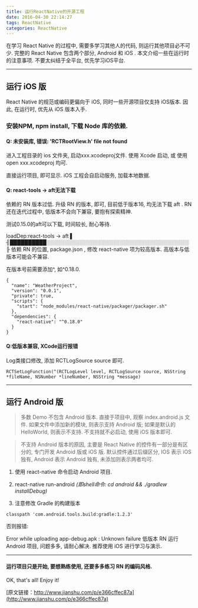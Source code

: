 ```yaml
---
title: 运行ReactNative的开源工程
date: 2016-04-30 22:14:27
tags: ReactNative
categories: ReactNative
---
```

在学习 React Native 的过程中, 需要多学习其他人的代码, 则运行其他项目必不可少. 完整的 React Native 包含两个部分, Android 和 iOS . 本文介绍一些在运行时的注意事项. 不要太纠结于全平台, 优先学习iOS平台.
<!--more-->
---


## 运行 iOS 版
React Native 的规范或编码更偏向于 iOS, 同时一些开源项目仅支持 iOS版本. 因此, 在运行时, 优先从 iOS 版本入手.

### 安装NPM, npm install, 下载 Node 库的依赖.

#### Q: 未安装库, 错误: 'RCTRootView.h' file not found

进入工程目录的 ios 文件夹, 启动xxx.xcodeproj文件. 使用 Xcode 启动, 或 使用 open xxx.xcodeproj 均可.

直接运行项目, 即可显示. iOS 工程会自启动服务, 加载本地数据.


#### Q: react-tools → aft无法下载

依赖的 RN 版本过低. 升级 RN 的版本, 即可, 目前低于版本16, 均无法下载 aft . RN 还在迭代过程中, 低版本不会向下兼容, 要抱有探索精神.

测试0.15.0的aft可以下载, 时间较长, 耐心等待.

loadDep:react-tools → aft ▌ ╢██████████░░░░░░░░░░░░░░░░░░░░░░░░░░░░░░░░░░░░░░░╟
依赖 RN 的位置, package.json , 修改 react-native 项为较高版本. 高版本与低版本可能会不兼容.

在版本号前需要添加^, 如^0.18.0.
```
{
  "name": "WeatherProject",
  "version": "0.0.1",
  "private": true,
  "scripts": {
    "start": "node_modules/react-native/packager/packager.sh"
  },
  "dependencies": {
    "react-native": "^0.18.0"
  }
}
```


#### Q:低版本兼容, XCode运行报错

Log类接口修改, 添加 RCTLogSource source 即可.

```
RCTSetLogFunction(^(RCTLogLevel level, RCTLogSource source, NSString *fileName, NSNumber *lineNumber, NSString *message)
```

---

## 运行 Android 版
>多数 Demo 不包含 Android 版本. 直接于项目中, 观察 index.android.js 文件. 如果文件中添加新的模块, 则表示支持 Android 版; 如果是默认的HelloWorld, 则表示不支持. 不支持就不必启动, 使用 iOS 版本即可.

>不支持 Android 版本的原因, 主要是 React Native 的控件有一部分是有区分的, 专门开发 Android 版或 iOS 版. 默认控件通过后缀区分, IOS 表示 iOS 独有, Android 表示 Android 独有, 未添加则表示两者均可.

1. 使用 react-native 命令启动 Android 项目.

2. react-native run-android *(即shell命令: cd android && ./gradlew installDebug)*

3. 注意修改 Gradle 的构建版本

```
classpath 'com.android.tools.build:gradle:1.2.3' 
```
否则报错:

Error while uploading app-debug.apk : Unknown failure
低版本 RN 运行 Android 项目, 问题多多, 请耐心解决. 推荐使用 iOS 进行学习与演示.


---
#### 运行项目只是开始, 要想熟练使用, 还要多多练习 RN 的编码风格.

OK, that's all! Enjoy it!


[原文链接：http://www.jianshu.com/p/e366cffec87a](http://www.jianshu.com/p/e366cffec87a)
